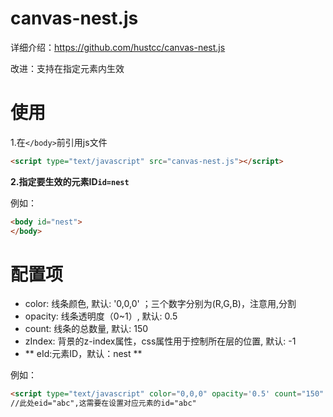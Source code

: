 # canvas-nest.js
详细介绍：https://github.com/hustcc/canvas-nest.js 

改进：支持在指定元素内生效
# 使用
1.在`</body>`前引用js文件
```html
<script type="text/javascript" src="canvas-nest.js"></script>
```
**2.指定要生效的元素ID`id=nest`**

例如：
```html
<body id="nest">
</body>
```
# 配置项
- color: 线条颜色, 默认: '0,0,0' ；三个数字分别为(R,G,B)，注意用,分割
- opacity: 线条透明度（0~1）, 默认: 0.5
- count: 线条的总数量, 默认: 150
- zIndex: 背景的z-index属性，css属性用于控制所在层的位置, 默认: -1
- ** eId:元素ID，默认：nest **

例如：
```html
<script type="text/javascript" color="0,0,0" opacity='0.5' count="150" zIndex="-1" eId="abc" src="canvas-nest.min.js"></script>
//此处eid="abc",这需要在设置对应元素的id="abc"
```
